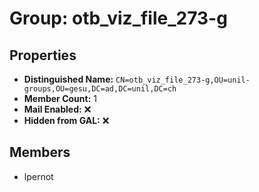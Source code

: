 # Group: otb_viz_file_273-g

## Properties

- **Distinguished Name:** `CN=otb_viz_file_273-g,OU=unil-groups,OU=gesu,DC=ad,DC=unil,DC=ch`
- **Member Count:** 1
- **Mail Enabled:** ❌
- **Hidden from GAL:** ❌

## Members

- lpernot
